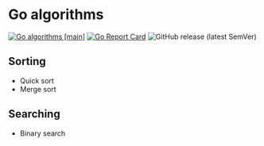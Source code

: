 # Go algorithms

[![Go algorithms [main]](https://github.com/finitess-code/algs-go/actions/workflows/action.yml/badge.svg)](https://github.com/finitess-code/algs-go/actions/workflows/action.yml) [![Go Report Card](https://goreportcard.com/badge/github.com/finitess-code/algs-go)](https://goreportcard.com/report/github.com/finitess-code/algs-go) ![GitHub release (latest SemVer)](https://img.shields.io/github/v/release/finitess-code/algs-go)

## Sorting
 - Quick sort
 - Merge sort

## Searching
 - Binary search
